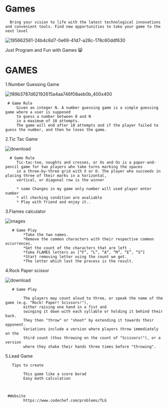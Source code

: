 # Games


   
   
      Bring your vision to life with the latest technological innovations and convenient tools. Find new opportunities to take your game to the next level

![195662561-24b4c6d7-0e69-41d7-a26c-178c60ddf630](https://user-images.githubusercontent.com/96967364/195677960-68ada30e-30a5-4e47-b104-dac32f39e608.gif)


  Just Program and Fun with Games 😸
  
  
  # GAMES
  
  
  1.Number Guessing Game
    
  ![f89b3787d62192615a4aa746f08aeb0b_400x400](https://user-images.githubusercontent.com/96967364/197390028-56cc95e0-bd73-4ff3-8b88-a3a45a7c19f0.jpeg)
  
  
     # Game Rule
         Given an integer N. A number guessing game is a simple guessing game where a user is supposed
         to guess a number between 0 and N 
         in a maximum of 10 attempts.
         The game will end after 10 attempts and if the player failed to guess the number, and then he loses the game.


  2.Tic Tac Game
  
  ![download](https://user-images.githubusercontent.com/96967364/197390173-f491a818-bac4-43d5-8324-dc0421e236d3.png)

      # Game Rule
         Tic-tac-toe, noughts and crosses, or Xs and Os is a paper-and-pencil game for two players who take turns marking the spaces 
         in a three-by-three grid with X or O. The player who succeeds in placing three of their marks in a horizontal,
         vertical, or diagonal row is the winner
         
         * some Changes in my game only number will used player enter number
         * all checking condition are avaliable
         * Play with friend and enjoy it..
         
         
         
  3.Flames calculator
  
  ![images](https://user-images.githubusercontent.com/96967364/199810649-c550d17c-e2db-410d-a003-ed902683dfb4.jpeg)
  
       # Game Play
            *Take the two names.
            *Remove the common characters with their respective common occurrences.
            *Get the count of the characters that are left .
            *Take FLAMES letters as [“F”, “L”, “A”, “M”, “E”, “S”]
            *Start removing letter using the count we got.
            *The letter which last the process is the result.
            
            
  4.Rock Paper scissor 
  
   ![download](https://user-images.githubusercontent.com/96967364/201372353-7b50b8d9-912b-4971-9dde-79deb408181c.jpeg)
   
       # Game Play
       
            The players may count aloud to three, or speak the name of the game (e.g. "Rock! Paper! Scissors!"), 
            either raising one hand in a fist and     
            swinging it down with each syllable or holding it behind their back.
            They then "throw" or "shoot" by extending it towards their opponent.
            Variations include a version where players throw immediately on the 
            third count (thus throwing on the count of "Scissors!"), or a version 
            where they shake their hands three times before "throwing".
  
  5.Lead Game
       
       Tips to create
       
            This game like a score borad 
            Easy math calculation 
            
        
        
     #Website 
            https://www.codechef.com/problems/TLG
